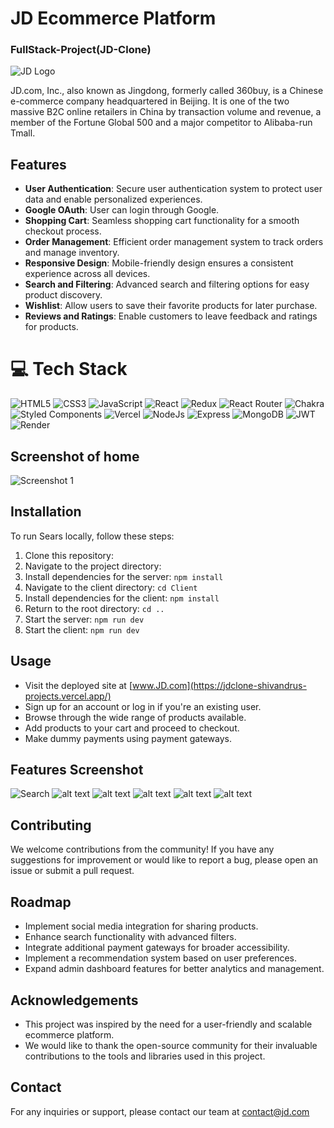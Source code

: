 
# JD Ecommerce Platform
### FullStack-Project(JD-Clone)

![JD Logo](https://www.wipo.int/export/sites/www/ipadvantage/images/jd.com-joy-logo-845.png)

JD.com, Inc., also known as Jingdong, formerly called 360buy, is a Chinese e-commerce company headquartered in Beijing. It is one of the two massive B2C online retailers in China by transaction volume and revenue, a member of the Fortune Global 500 and a major competitor to Alibaba-run Tmall.

## Features

- **User Authentication**: Secure user authentication system to protect user data and enable personalized experiences.
- **Google OAuth**: User can login through Google.
- **Shopping Cart**: Seamless shopping cart functionality for a smooth checkout process.
- **Order Management**: Efficient order management system to track orders and manage inventory.
- **Responsive Design**: Mobile-friendly design ensures a consistent experience across all devices.
- **Search and Filtering**: Advanced search and filtering options for easy product discovery.
- **Wishlist**: Allow users to save their favorite products for later purchase.
- **Reviews and Ratings**: Enable customers to leave feedback and ratings for products.

# 💻 Tech Stack
![HTML5](https://img.shields.io/badge/html5-%23E34F26.svg?style=for-the-badge&logo=html5&logoColor=white) 
![CSS3](https://img.shields.io/badge/css3-%231572B6.svg?style=for-the-badge&logo=css3&logoColor=white) 
![JavaScript](https://img.shields.io/badge/javascript-%23323330.svg?style=for-the-badge&logo=javascript&logoColor=%23F7DF1E) 
![React](https://img.shields.io/badge/react-%2320232a.svg?style=for-the-badge&logo=react&logoColor=%2361DAFB) 
![Redux](https://img.shields.io/badge/Redux-593D88?style=for-the-badge&logo=redux&logoColor=white) 
![React Router](https://img.shields.io/badge/React_Router-CA4245?style=for-the-badge&logo=react-router&logoColor=white) 
![Chakra](https://img.shields.io/badge/chakra-%234ED1C5.svg?style=for-the-badge&logo=chakraui&logoColor=white) 
![Styled Components](https://img.shields.io/badge/styled--components-DB7093?style=for-the-badge&logo=styled-components&logoColor=white) 
![Vercel](https://img.shields.io/badge/Vercel-000000?style=for-the-badge&logo=vercel&logoColor=white) 
![NodeJs](https://img.shields.io/badge/Node%20js-339933?style=for-the-badge&logo=nodedotjs&logoColor=white)
![Express](https://img.shields.io/badge/Express%20js-000000?style=for-the-badge&logo=express&logoColor=white)
![MongoDB](https://img.shields.io/badge/MongoDB-4EA94B?style=for-the-badge&logo=mongodb&logoColor=white)
![JWT](https://img.shields.io/badge/JWT-000000?style=for-the-badge&logo=JSON%20web%20tokens&logoColor=white)
![Render](https://img.shields.io/badge/Render-46E3B7?style=for-the-badge&logo=render&logoColor=white)


## Screenshot of home


![Screenshot 1](<https://i.ibb.co/1TCCz0j/screencapture-jdclone-shivandrus-projects-vercel-app-2024-02-15-12-15-54.png>)



## Installation

To run Sears locally, follow these steps:

1. Clone this repository:
2. Navigate to the project directory:
3. Install dependencies for the server: `npm install`
4. Navigate to the client directory: `cd Client`
5. Install dependencies for the client: `npm install`
6. Return to the root directory: `cd ..`
7. Start the server: `npm run dev`
8. Start the client: `npm run dev`

## Usage

- Visit the deployed site at [www.JD.com](https://jdclone-shivandrus-projects.vercel.app/)
- Sign up for an account or log in if you're an existing user.
- Browse through the wide range of products available.
- Add products to your cart and proceed to checkout.
- Make dummy payments using payment gateways.

## Features Screenshot
![Search](<https://i.ibb.co/TW4DyK6/Screenshot-2024-02-15-122318.png>)
![alt text](<>)
![alt text](<>)
![alt text](<>)
![alt text](<>)
![alt text](<>)

## Contributing

We welcome contributions from the community! If you have any suggestions for improvement or would like to report a bug, please open an issue or submit a pull request.

## Roadmap

- Implement social media integration for sharing products.
- Enhance search functionality with advanced filters.
- Integrate additional payment gateways for broader accessibility.
- Implement a recommendation system based on user preferences.
- Expand admin dashboard features for better analytics and management.


## Acknowledgements

- This project was inspired by the need for a user-friendly and scalable ecommerce platform.
- We would like to thank the open-source community for their invaluable contributions to the tools and libraries used in this project.

## Contact

For any inquiries or support, please contact our team at contact@jd.com
